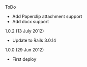 ToDo
- Add Paperclip attachment support
- Add docx support

1.0.2 (13 July 2012)
- Update to Rails 3.0.14

1.0.0 (29 Jun 2012)
- First deploy